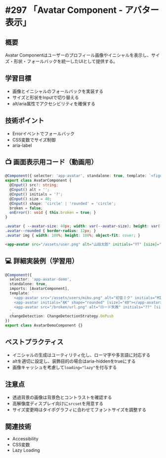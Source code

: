 # #297 「Avatar Component - アバター表示」

## 概要
Avatar Componentはユーザーのプロフィール画像やイニシャルを表示し、サイズ・形状・フォールバックを統一したUIとして提供する。

## 学習目標
- 画像とイニシャルのフォールバックを実装する
- サイズと形状をInputで切り替える
- alt/aria属性でアクセシビリティを確保する

## 技術ポイント
- Errorイベントでフォールバック
- CSS変数でサイズ制御
- aria-label

## 📺 画面表示用コード（動画用）
```typescript
@Component({ selector: 'app-avatar', standalone: true, template: `<figure class="avatar" [class.avatar--rounded]="shape==='rounded'" [style.--avatar-size.px]="size"><ng-container *ngIf="!broken && src; else fallback"><img [src]="src" [alt]="alt" (error)="onError()"></ng-container><ng-template #fallback><span aria-hidden="true">{{ initials }}</span></ng-template></figure>`, changeDetection: ChangeDetectionStrategy.OnPush })
export class AvatarComponent {
  @Input() src?: string;
  @Input() alt = '';
  @Input() initials = '?';
  @Input() size = 40;
  @Input() shape: 'circle' | 'rounded' = 'circle';
  broken = false;
  onError(): void { this.broken = true; }
}
```

```css
.avatar { --avatar-size: 40px; width: var(--avatar-size); height: var(--avatar-size); border-radius: 50%; overflow: hidden; background: #e2e8f0; color: #1e293b; display: inline-flex; align-items: center; justify-content: center; font-weight: 600; }
.avatar--rounded { border-radius: 12px; }
.avatar img { width: 100%; height: 100%; object-fit: cover; }
```

```html
<app-avatar src="/assets/user.png" alt="山田太郎" initials="YT" [size]="48"></app-avatar>
```

## 💻 詳細実装例（学習用）
```typescript
@Component({
  selector: 'app-avatar-demo',
  standalone: true,
  imports: [AvatarComponent],
  template: `
    <app-avatar src="/assets/users/miku.png" alt="初音ミク" initials="MI" [size]="56"></app-avatar>
    <app-avatar initials="AK" shape="rounded" [size]="40"></app-avatar>
    <app-avatar src="/broken/url.png" alt="ロード失敗" initials="??" [size]="32"></app-avatar>
  `,
  changeDetection: ChangeDetectionStrategy.OnPush
})
export class AvatarDemoComponent {}
```

## ベストプラクティス
- イニシャルの生成はユーティリティ化し、ローマ字や多言語に対応する
- altを適切に設定し、装飾目的の場合はaria-hiddenをtrueにする
- 画像キャッシュを考慮して`loading="lazy"`を付与する

## 注意点
- 透過背景の画像は背景色とコントラストを確認する
- 高解像度ディスプレイ向けに`srcset`を用意する
- サイズ変更時はタイポグラフィに合わせてフォントサイズを調整する

## 関連技術
- Accessibility
- CSS変数
- Lazy Loading
